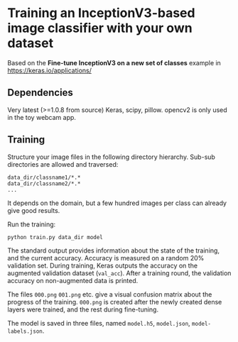 # Training an InceptionV3-based image classifier with your own dataset

Based on the **Fine-tune InceptionV3 on a new set of classes** example in https://keras.io/applications/

## Dependencies

Very latest (>=1.0.8 from source) Keras, scipy, pillow. opencv2 is only used in the toy webcam app.

## Training

Structure your image files in the following directory hierarchy. Sub-sub directories are
allowed and traversed:

```
data_dir/classname1/*.*
data_dir/classname2/*.*
...
```

It depends on the domain, but a few hundred images per class can already give good results.

Run the training:

```
python train.py data_dir model
```

The standard output provides information about the state of the training, and the current accuracy.
Accuracy is measured on a random 20% validation set. During training, Keras outputs the accuracy on
the augmented validation dataset (`val_acc`). After a training round, the validation accuracy
on non-augmented data is printed.

The files `000.png` `001.png` etc. give a visual confusion matrix about the progress of the training.
`000.png` is created after the newly created dense layers were trained,
and the rest during fine-tuning.

The model is saved in three files, named `model.h5`, `model.json`, `model-labels.json`.
